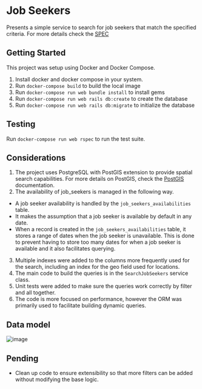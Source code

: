 # Job Seekers

Presents a simple service to search for job seekers that match the specified criteria. For more details
check the [SPEC](https://wolfxyz.notion.site/Engineering-Task-Data-Modeling-Job-Seeker-c64b5388573349ebb8acf84ef2c3de74)

## Getting Started

This project was setup using Docker and Docker Compose.

1. Install docker and docker compose in your system.
2. Run `docker-compose build` to build the local image
3. Run `docker-compose run web bundle install` to install gems
4. Run `docker-compose run web rails db:create` to create the database
5. Run `docker-compose run web rails db:migrate` to initialize the database

## Testing

Run `docker-compose run web rspec` to run the test suite.

## Considerations

1. The project uses PostgreSQL with PostGIS extension to provide spatial search capabilities. For more details on PostGIS, check the [PostGIS](https://postgis.net/documentation/manual/) documentation.
2. The availability of job_seekers is managed in the following way.
  - A job seeker availability is handled by the `job_seekers_availabilities` table.
  - It makes the assumption that a job seeker is available by default in any date.
  - When a record is created in the `job_seekers_availabilities` table, it stores a range of dates when the job seeker is unavailable. This is done to prevent having to store too many dates for when a job seeker is available and it also facilitates querying.
3. Multiple indexes were added to the columns more frequently used for the search, including an index for the geo field used for locations.
4. The main code to build the queries is in the `SearchJobSeekers` service class.
5. Unit tests were added to make sure the queries work correctly by filter and all together.
6. The code is more focused on performance, however the ORM was primarily used to facilitate building dynamic queries.

## Data model

![image](https://github.com/josediaz16/wolf_api/assets/16386555/b03dede9-765d-4a72-81f0-d9e1a766f62c)



## Pending

- Clean up code to ensure extensibility so that more filters can be added without modifying the base logic.
